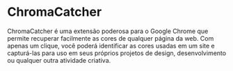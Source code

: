 # ChromaCatcher
ChromaCatcher é uma extensão poderosa para o Google Chrome que permite recuperar facilmente as cores de qualquer página da web. Com apenas um clique, você poderá identificar as cores usadas em um site e capturá-las para uso em seus próprios projetos de design, desenvolvimento ou qualquer outra atividade criativa.
